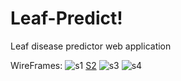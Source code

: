 # Leaf-Predict!
Leaf disease predictor web application

WireFrames:
![s1](https://user-images.githubusercontent.com/64016811/130912369-7b7906ae-2608-4d33-9608-22aa11b25230.png)
[S2](https://user-images.githubusercontent.com/64016811/130912380-833c5494-d338-403b-a861-c55d17f43ac7.png)
![s3](https://user-images.githubusercontent.com/64016811/130912381-82c3bbfa-cec8-4138-83b4-5c9170f89cb6.png)
![s4](https://user-images.githubusercontent.com/64016811/130912385-ae1f2af3-99eb-489a-a6c3-1bb865fedb81.png)

